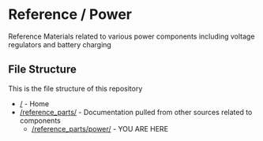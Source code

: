 # Reference / Power

Reference Materials related to various power components including voltage regulators and battery charging

## File Structure

This is the file structure of this repository

* [/](/README.md) - Home
* [/reference_parts/](/reference_parts/) - Documentation pulled from other sources related to components
  * [/reference_parts/power/](/reference_parts/power/) - YOU ARE HERE

